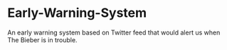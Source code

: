 # Early-Warning-System
An early warning system based on Twitter feed that would alert us when The Bieber is in trouble.
